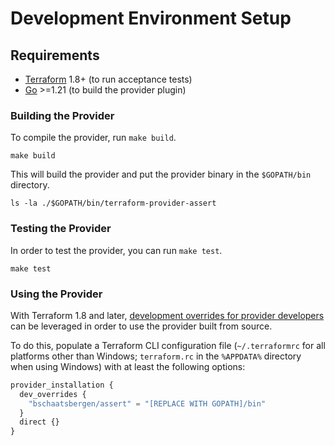 # Development Environment Setup

## Requirements

- [Terraform](https://www.terraform.io/downloads.html) 1.8+ (to run acceptance tests)
- [Go](https://golang.org/doc/install) >=1.21 (to build the provider plugin)

### Building the Provider

To compile the provider, run `make build`.

```console
make build
```

This will build the provider and put the provider binary in the `$GOPATH/bin` directory.

```console
ls -la ./$GOPATH/bin/terraform-provider-assert
```

### Testing the Provider

In order to test the provider, you can run `make test`.

```console
make test
```

### Using the Provider

With Terraform 1.8 and later, [development overrides for provider developers](https://www.terraform.io/cli/config/config-file#development-overrides-for-provider-developers) can be leveraged in order to use the provider built from source.

To do this, populate a Terraform CLI configuration file (`~/.terraformrc` for all platforms other than Windows; `terraform.rc` in the `%APPDATA%` directory when using Windows) with at least the following options:

```terraform
provider_installation {
  dev_overrides {
    "bschaatsbergen/assert" = "[REPLACE WITH GOPATH]/bin"
  }
  direct {}
}
```
